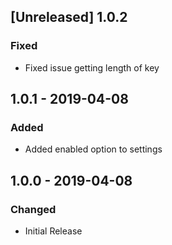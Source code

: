 ## [Unreleased] 1.0.2
### Fixed
- Fixed issue getting length of key

## 1.0.1 - 2019-04-08
### Added
- Added enabled option to settings

## 1.0.0 - 2019-04-08
### Changed
- Initial Release
